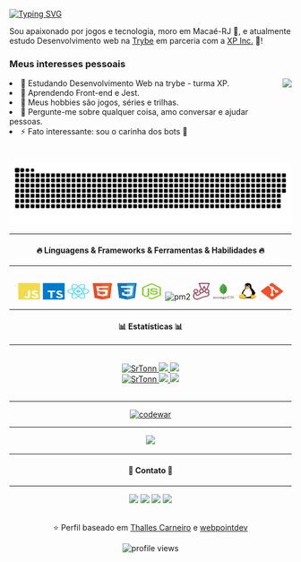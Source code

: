 [![Typing SVG](https://readme-typing-svg.herokuapp.com?color=%2336BCF7&height=30&lines=Prazer%2C+Wellington+Rodrigues;Seja+Bem-vindo(a)+ao+meu+perfil)](https://git.io/typing-svg)<p>
  Sou apaixonado por jogos e tecnologia, moro em Macaé-RJ 🌴, e atualmente estudo Desenvolvimento web na <a href="https://betrybe.com">Trybe</a>  em parceria com a <a href="https://www.xpinc.com/">XP Inc.</a> 🚀!
</p>

<h3><strong>Meus interesses pessoais</strong></h3>
<div align="center">
  <img height="150px" align="right" src="https://theme.zdassets.com/theme_assets/9633455/9814df697eaf49815d7df109110815ff887b3457.png" />
  <div align="left" style="display: inline_block">
    <li>🔭 Estudando Desenvolvimento Web na trybe - turma XP.</li>
    <li>🌱 Aprendendo Front-end e Jest.</li>
    <li>🤔 Meus hobbies são jogos, séries e trilhas.</li>
    <li>💬 Pergunte-me sobre qualquer coisa, amo conversar e ajudar pessoas.</li>
    <li>⚡ Fato interessante: sou o carinha dos bots 🤖</li>
  </div>
     <img src="https://github.com/srtonn/srtonn/blob/output/github-contribution-grid-snake-dark.svg#gh-dark-mode-only" alt="snake eating commits">
</div>

<hr>
<h4 align="center">🔥 Línguagens & Frameworks & Ferramentas & Habilidades 🔥</h4>
<hr>
<div align="center" style="margin-top: 30px" style="display: inline_block">
  <img title="JavaScript" alt="JavaScript" height="30" width="40" src="https://raw.githubusercontent.com/devicons/devicon/master/icons/javascript/javascript-plain.svg">
  <img title="TypeScript" alt="TypeScript" height="30" width="40" src="https://raw.githubusercontent.com/devicons/devicon/master/icons/typescript/typescript-plain.svg">
  <img title="React" alt="React" height="30" width="40" src="https://raw.githubusercontent.com/devicons/devicon/master/icons/react/react-original.svg">
  <img title="HTML5" alt="HTML" height="30" width="40" src="https://raw.githubusercontent.com/devicons/devicon/master/icons/html5/html5-original.svg">
  <img title="CSS3" alt="CSS" height="30" width="40" src="https://raw.githubusercontent.com/devicons/devicon/master/icons/css3/css3-original.svg">
  <img title="NodeJS" alt="NodeJS" height="30" width="40" src="https://raw.githubusercontent.com/devicons/devicon/master/icons/nodejs/nodejs-original.svg">
  <img title="PM2" alt="pm2" height="30" width="90" src="https://pm2.keymetrics.io/assets/logo.png">
  <img title="Jest" alt="Jest" height="30" width="30" src="https://raw.githubusercontent.com/devicons/devicon/master/icons/jest/jest-plain.svg">
  <img title="MongoDB" alt="MongoDB" height="30" width="40" src="https://raw.githubusercontent.com/devicons/devicon/master/icons/mongodb/mongodb-original-wordmark.svg">
  <img title="Linux" alt="Linux" height="30" width="40" src="https://raw.githubusercontent.com/devicons/devicon/master/icons/linux/linux-original.svg">
  <img title="GIT" alt="GIT" height="30" width="40" src="https://raw.githubusercontent.com/devicons/devicon/master/icons/git/git-original.svg"> 
</div>

<hr>
<h4 align="center">📊 Estatísticas 📊</h4>
<hr>
<br>
<!-- light mode -->
  <div align=center>
    <a href="https://github.com/srtonn#gh-light-mode-only" title="SrTonn profile">
      <img width=396 src="https://github-readme-streak-stats.herokuapp.com/?user=SrTonn&theme=graywhite&border=61dafb&hide_border=true#gh-light-mode-only" alt="SrTonn" />
      <img width=396 src="https://github-readme-stats.vercel.app/api?username=SrTonn&show_icons=true&theme=graywhite&border_color=61dafb&hide_border=true#gh-light-mode-only" />
      <img width=325 src="https://github-readme-stats.vercel.app/api/top-langs/?username=SrTonn&hide=c%23,powershell,Mathematica,Ruby,Objective-C,Objective-C%2b%2b,Cuda&langs_count=8&layout=compact&border_color=61dafb&hide_border=true#gh-light-mode-only" />
    </a>
  </div>
  <!-- dark mode -->
  <div align=center>
    <a href="https://github.com/srtonn#gh-dark-mode-only" title="SrTonn profile">
      <img width=396 src="https://github-readme-streak-stats.herokuapp.com/?user=SrTonn&theme=react&border=61dafb&hide_border=true#gh-dark-mode-only" alt="SrTonn" />
      <img width=396 src="https://github-readme-stats.vercel.app/api?username=SrTonn&show_icons=true&theme=react&border_color=61dafb&hide_border=true#gh-dark-mode-only" />
      <img width=325 src="https://github-readme-stats.vercel.app/api/top-langs/?username=SrTonn&hide=c%23,powershell,Mathematica,Ruby,Objective-C,Objective-C%2b%2b,Cuda&title_color=61dafb&text_color=ffffff&icon_color=61dafb&bg_color=20232a&langs_count=8&layout=compact&border_color=61dafb&hide_border=true#gh-dark-mode-only" />
    </a>
  </div>
  <br>
<hr>
<div align="center"><a href="https://www.codewars.com/users/SrTonn">
  <img height="60px" src="https://camo.githubusercontent.com/cb4c166d570c91abfa45e548c281b2d374faa4213a3690ad880a76098ce91fc4/68747470733a2f2f73656375726573657276657263646e2e6e65742f3136302e3135332e3133382e35332f3631302e3334312e6d7966747075706c6f61642e636f6d2f77702d636f6e74656e742f75706c6f6164732f323031372f30392f636f6465776172732e706e67" alt="codewar"></a>
</div>
<hr>
<div align="center">
  <a href="https://www.codewars.com/users/SrTonn" target="_blank">
    <img src="https://www.codewars.com/users/SrTonn/badges/small">
  </a>
</div>
<hr>
<h4 align="center">📝 Contato 📝</h4>
<hr>
<div align=center>
  <a href="https://www.linkedin.com/in/wellingtonrodrigues/" target="_blank"><img src="https://img.shields.io/badge/-LinkedIn-%230077B5?style=for-the-badge&logo=linkedin&logoColor=white" target="_blank"></a> 
  <a href = "mailto:ton.rodrigues@icloud.com"><img src="https://img.shields.io/badge/-icloud-%23333?style=for-the-badge&logo=icloud&logoColor=white" target="_blank"></a>
  <a href="https://instagram.com/srtonn_" target="_blank"><img src="https://img.shields.io/badge/-Instagram-%23E4405F?style=for-the-badge&logo=instagram&logoColor=white" target="_blank"></a>
  <a href="https://t.me/SrTonn"><img src="https://img.shields.io/badge/Telegram-2CA5E0?style=for-the-badge&logo=telegram&logoColor=white" target="_blank"><a/>

</div>

<br />
<div align="center">
  <p>
    ⭐️ Perfil baseado em <a href="https://github.com/thalles-carneiro">Thalles Carneiro</a> e <a href="https://github.com/webpointdev">webpointdev</a>
  </p>
  <img src="https://komarev.com/ghpvc/?username=srtonn" alt="profile views" />
</div>
